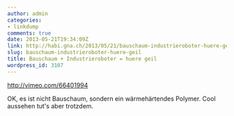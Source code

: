 ```yaml
---
author: admin
categories:
- linkdump
comments: true
date: 2013-05-21T19:34:09Z
link: http://habi.gna.ch/2013/05/21/bauschaum-industrieroboter-huere-geil/
slug: bauschaum-industrieroboter-huere-geil
title: Bauschaum + Industrieroboter = huere geil
wordpress_id: 3107
---
```


http://vimeo.com/66401994

OK, es ist nicht Bauschaum, sondern ein wärmehärtendes Polymer.
Cool aussehen tut's aber trotzdem.
